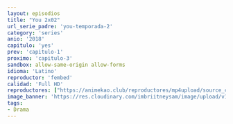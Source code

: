 ```yaml
---
layout: episodios
title: "You 2x02"
url_serie_padre: 'you-temporada-2'
category: 'series'
anio: '2018'
capitulo: 'yes'
prev: 'capitulo-1'
proximo: 'capitulo-3'
sandbox: allow-same-origin allow-forms
idioma: 'Latino'
reproductor: 'fembed'
calidad: 'Full HD'
reproductores: ["https://animekao.club/reproductores/mp4upload/source_cpanel/embed.php?data=1nZXhmGfea9AvZ8OFk84yVr1/gge2t/Z9n3T6tZP2MSaVL1rj96wlKtBnJejCt2AUuNJP4/6nYdNxdtGco/MqSyEK6lawx1ap+t2xIjA/j6w6UnVBVqdhAbVj2nrs1EZK+m/oLqaA/C1O6LkgPApQdjbR/p8hM4hgLRtfLv9EaYEEInd6wZ2reNmGEZdg5BGca4WMurnD23Y4mx3xIb8Bn5AxDEaKeq+M8xBFZ8lkFFP7+M/A/mjLHLhOwnUbMRgqOTKL1v4jYGIPVZu2VVMnqkoIrC4zCYFT3g/mW60QzecLKZMSwybmTF2oPHcf90KycgPiuEGj9Y+wJ5X5xE4E3DkDlO+6Qgkm8RvcFDjdT8SbD3uhzVIKAI6+kZug0TQqdfebBjzeiZMAliZ1NCixASUCb+CRxhIHUW4Ww+tFUo=","https://animekao.club/kaodrive/embed.php?data=5tVuoZJwCFD60+iUf+xCI7FJAhsTniG0IjDCtD+qgjzNKubEp3/rGs/q9zkDSbLGJ9aGI3ig8rPTUabxddOclvdWl3hsbpdJDkVWoGkIMuaaOq0ijQZG+ntHXsUp/DSKesi3gSTAAKWpiw/uErnMyxI84dRAWjfJhenzexQ6JaTV3C+6CE/iEpiqrPhn1EkbziSzW4NSvKMP03jppo+TkEHjbEdBL0djnrls8uLzm3ZHYzzCFopxG15a8SA0hIe2iEauZRv2kV7d+awJgWQm7j7Leqh1QeSsClkxHZLUai355oxOc9DOZEgwbuo1ad2YarvkyP5xjtGPFby8RuBZbFrVc8Abfs+ip3J4ao85ydJulxDjjh4MtsXYeyd5IBK6xAgvy/VMXwygMIx78IAeoSebs+4KdrOwXvV1lTpNAg1kjPVvDaA+CUqvHugrEDYlRxrn522Sq8haEw63U20/JNkMVXlqLAEf9ttrnlfB2r4=","https://animekao.club/play/series/y/you/you-2x02.html","https://www.ilovefembed.best/v/mx1qgh545q1nzg-"]
image_banner: 'https://res.cloudinary.com/imbriitneysam/image/upload/v1546465939/you-banner-min.jpg'
tags:
- Drama
---
```











